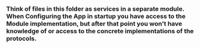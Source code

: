 ###  Think of files in this folder as services in a separate module. When Configuring the App in startup you have access to the Module implementation, but after that point you won't have knowledge of or access to the concrete implementations of the protocols.

